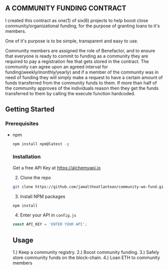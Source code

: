 ## A COMMUNITY FUNDING CONTRACT
I created this contract as one(1) of six(6) projects to help boost close community/organizational funding, for the purpose of granting loans to it's members.

One of it's purpose is to be simple, transparent and easy to use.

Community members are assigned the role of Benefactor, and to ensure that everyone is ready to commit to funding as a community they are required to pay a registration
fee that gets stored in the contract.
The community can agree upon an agreed interval for funding(weekly/monthly/yearly) and if a member of the community was in need of funding
they will simply make a request to have a certain amount of funds transferred from the community funds to them. If more than half of the 
community approves of the individuals reason then they get the funds transferred to them by calling the execute function hardcoded.

## Getting Started
### Prerequisites
* npm
  ```sh
  npm install npm@latest -g
  ```
  
  ### Installation
  Get a free API Key at https://alchemyapi.io
  
  2. Clone the repo
   ```sh
   git clone https://github.com/jamaltheatlantean/community-we-fund.git
   ```
   3. Install NPM packages
   ```sh
   npm install
   ```
   4. Enter your API in `config.js`
   ```js
   const API_KEY = 'ENTER YOUR API';
   ```
   
   ## Usage
   1.) Keep a community registry.
   2.) Boost community funding.
   3.) Safely store community funds on the block-chain.
   4.) Loan ETH to community members

